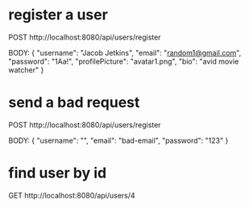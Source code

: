 # register a user
POST http://localhost:8080/api/users/register

BODY: 
{
  "username": "Jacob Jetkins",
  "email": "random1@gmail.com",
  "password": "1Aa!",
  "profilePicture": "avatar1.png",
  "bio": "avid movie watcher"
}

# send a bad request
POST http://localhost:8080/api/users/register

BODY:
{
  "username": "",
  "email": "bad-email",
  "password": "123"
}

# find user by id
GET http://localhost:8080/api/users/4